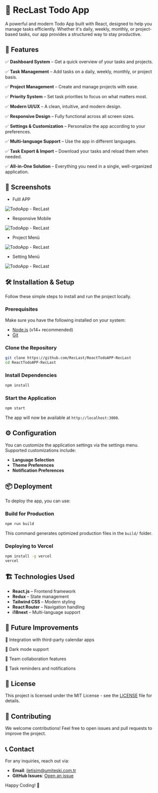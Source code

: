 # 📌 RecLast Todo App

A powerful and modern Todo App built with React, designed to help you manage tasks efficiently. Whether it's daily, weekly, monthly, or project-based tasks, our app provides a structured way to stay productive.

## 🚀 Features

✅ **Dashboard System** – Get a quick overview of your tasks and projects.

✅ **Task Management** – Add tasks on a daily, weekly, monthly, or project basis.

✅ **Project Management** – Create and manage projects with ease.

✅ **Priority System** – Set task priorities to focus on what matters most.

✅ **Modern UI/UX** – A clean, intuitive, and modern design.

✅ **Responsive Design** – Fully functional across all screen sizes.

✅ **Settings & Customization** – Personalize the app according to your preferences.

✅ **Multi-language Support** – Use the app in different languages.

✅ **Task Export & Import** – Download your tasks and reload them when needed.

✅ **All-in-One Solution** – Everything you need in a single, well-organized application.


## 📸 Screenshots

- Fulll APP
  
![TodoApp - RecLast](./projectimage/image1.png)

- Responsive Mobile
  
![TodoApp - RecLast](./projectimage/image8.png)

- Project Menü
  
![TodoApp - RecLast](./projectimage/image4.png)

- Setting Menü
  
![TodoApp - RecLast](./projectimage/image6.png)

## 🛠️ Installation & Setup

Follow these simple steps to install and run the project locally.

### Prerequisites

Make sure you have the following installed on your system:
- [Node.js](https://nodejs.org/) (v14+ recommended)
- [Git](https://git-scm.com/)

### Clone the Repository
```sh
git clone https://github.com/RecLast/ReactTodoAPP-RecLast
cd ReactTodoAPP-RecLast
```

### Install Dependencies
```sh
npm install
```

### Start the Application
```sh
npm start
```

The app will now be available at `http://localhost:3000`.

## ⚙️ Configuration

You can customize the application settings via the settings menu. Supported customizations include:
- **Language Selection**
- **Theme Preferences**
- **Notification Preferences**

## 📦 Deployment

To deploy the app, you can use:

### Build for Production
```sh
npm run build
```

This command generates optimized production files in the `build/` folder.

### Deploying to Vercel
```sh
npm install -g vercel
vercel
```

## 🏗️ Technologies Used

- **React.js** – Frontend framework
- **Redux** – State management
- **Tailwind CSS** – Modern styling
- **React Router** – Navigation handling
- **i18next** – Multi-language support

## 🎯 Future Improvements

🔹 Integration with third-party calendar apps

🔹 Dark mode support

🔹 Team collaboration features

🔹 Task reminders and notifications

## 📜 License

This project is licensed under the MIT License - see the [LICENSE](LICENSE) file for details.

## 🤝 Contributing

We welcome contributions! Feel free to open issues and pull requests to improve the project.

## 📞 Contact

For any inquiries, reach out via:
- **Email**: iletisim@umiteski.com.tr
- **GitHub Issues**: [Open an issue]([https://github.com/yourusername/todo-app/issues](https://github.com/RecLast/ReactTodoAPP-RecLast/issues))

Happy Coding! 🚀

